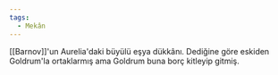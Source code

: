```yaml
---
tags:
  - Mekân
---  
```

  
[[Barnov]]'un Aurelia'daki büyülü eşya dükkânı. Dediğine göre eskiden Goldrum'la ortaklarmış ama Goldrum buna borç kitleyip gitmiş.